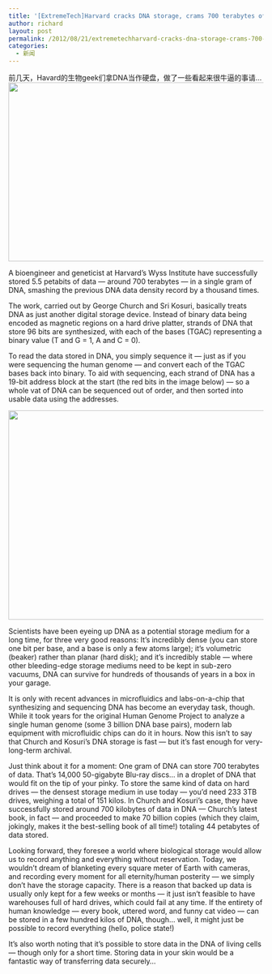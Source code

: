 ```yaml
---
title: '[ExtremeTech]Harvard cracks DNA storage, crams 700 terabytes of data into a single gram'
author: richard
layout: post
permalink: /2012/08/21/extremetechharvard-cracks-dna-storage-crams-700-terabytes-of-data-into-a-single-gram/
categories:
  - 新闻
---
```

前几天，Havard的生物geek们拿DNA当作硬盘，做了一些看起来很牛逼的事请&#8230;[<img class="alignnone" title="Okay, This pic basically has nothing to do with the topic" src="http://www.extremetech.com/wp-content/uploads/2012/08/dna-strand-blue-tgac-640x353.jpg" alt="" width="640" height="353" />][1]

A bioengineer and geneticist at Harvard’s Wyss Institute have successfully stored 5.5 petabits of data — around 700 terabytes — in a single gram of DNA, smashing the previous DNA data density record by a thousand times.

The work, carried out by George Church and Sri Kosuri, basically treats DNA as just another digital storage device. Instead of binary data being encoded as magnetic regions on a hard drive platter, strands of DNA that store 96 bits are synthesized, with each of the bases (TGAC) representing a binary value (T and G = 1, A and C = 0).<!--more-->

To read the data stored in DNA, you simply sequence it — just as if you were sequencing the human genome — and convert each of the TGAC bases back into binary. To aid with sequencing, each strand of DNA has a 19-bit address block at the start (the red bits in the image below) — so a whole vat of DNA can be sequenced out of order, and then sorted into usable data using the addresses.

[<img class="alignnone" title="Introduction" src="http://www.extremetech.com/wp-content/uploads/2012/08/coding-decoding-dna-storage-640x413.jpg" alt="" width="640" height="413" />][2]

Scientists have been eyeing up DNA as a potential storage medium for a long time, for three very good reasons: It’s incredibly dense (you can store one bit per base, and a base is only a few atoms large); it’s volumetric (beaker) rather than planar (hard disk); and it’s incredibly stable — where other bleeding-edge storage mediums need to be kept in sub-zero vacuums, DNA can survive for hundreds of thousands of years in a box in your garage.

It is only with recent advances in microfluidics and labs-on-a-chip that synthesizing and sequencing DNA has become an everyday task, though. While it took years for the original Human Genome Project to analyze a single human genome (some 3 billion DNA base pairs), modern lab equipment with microfluidic chips can do it in hours. Now this isn’t to say that Church and Kosuri’s DNA storage is fast — but it’s fast enough for very-long-term archival.

Just think about it for a moment: One gram of DNA can store 700 terabytes of data. That’s 14,000 50-gigabyte Blu-ray discs… in a droplet of DNA that would fit on the tip of your pinky. To store the same kind of data on hard drives — the densest storage medium in use today — you’d need 233 3TB drives, weighing a total of 151 kilos. In Church and Kosuri’s case, they have successfully stored around 700 kilobytes of data in DNA — Church’s latest book, in fact — and proceeded to make 70 billion copies (which they claim, jokingly, makes it the best-selling book of all time!) totaling 44 petabytes of data stored.

Looking forward, they foresee a world where biological storage would allow us to record anything and everything without reservation. Today, we wouldn’t dream of blanketing every square meter of Earth with cameras, and recording every moment for all eternity/human posterity — we simply don’t have the storage capacity. There is a reason that backed up data is usually only kept for a few weeks or months — it just isn’t feasible to have warehouses full of hard drives, which could fail at any time. If the entirety of human knowledge — every book, uttered word, and funny cat video — can be stored in a few hundred kilos of DNA, though… well, it might just be possible to record everything (hello, police state!)

It’s also worth noting that it’s possible to store data in the DNA of living cells — though only for a short time. Storing data in your skin would be a fantastic way of transferring data securely…

 [1]: http://www.extremetech.com/wp-content/uploads/2012/08/dna-strand-blue-tgac-640x353.jpg
 [2]: http://www.extremetech.com/wp-content/uploads/2012/08/coding-decoding-dna-storage-640x413.jpg